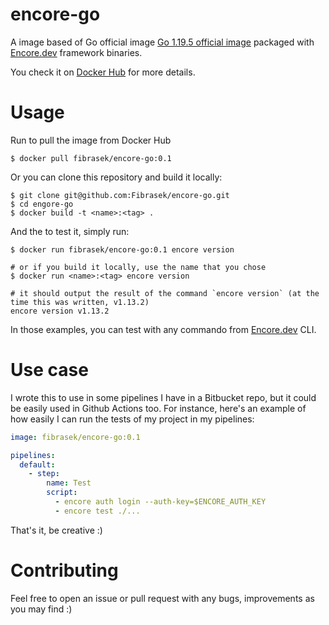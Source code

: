 # encore-go
A image based of Go official image [Go 1.19.5 official image](https://hub.docker.com/_/golang) packaged with [Encore.dev](https://encore.dev) framework binaries.

You check it on [Docker Hub](https://hub.docker.com/repository/docker/fibrasek/encore-go) for more details.

# Usage
Run to pull the image from Docker Hub
```shell
$ docker pull fibrasek/encore-go:0.1
```

Or you can clone this repository and build it locally:
```shell
$ git clone git@github.com:Fibrasek/encore-go.git
$ cd engore-go
$ docker build -t <name>:<tag> .
```

And the to test it, simply run:
```
$ docker run fibrasek/encore-go:0.1 encore version

# or if you build it locally, use the name that you chose
$ docker run <name>:<tag> encore version

# it should output the result of the command `encore version` (at the time this was written, v1.13.2)
encore version v1.13.2
```

In those examples, you can test with any commando from [Encore.dev](https://encore.dev) CLI.

# Use case
I wrote this to use in some pipelines I have in a Bitbucket repo, but it could be easily used in Github Actions too. For instance, here's an example of how easily I can run the tests of my project in my pipelines:
```yaml
image: fibrasek/encore-go:0.1

pipelines:
  default:
    - step:
        name: Test
        script:
          - encore auth login --auth-key=$ENCORE_AUTH_KEY
          - encore test ./...
```

That's it, be creative :)

# Contributing

Feel free to open an issue or pull request with any bugs, improvements as you may find :)
